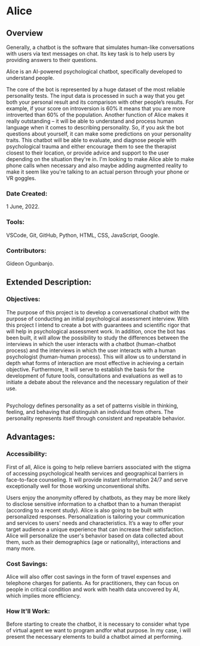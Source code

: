 # Alice

## Overview

Generally, a chatbot is the software that simulates human-like conversations with users via text messages on chat. Its key task is to help users by providing answers to their questions.

Alice is an AI-powered psychological chatbot, specifically developed to understand people.

The core of the bot is represented by a huge dataset of the most reliable personality tests. The input data is processed in such a way that you get both your personal result and its comparison with other people’s results. For example, if your score on introversion is 60% it means that you are more introverted than 60% of the population.
Another function of Alice makes it really outstanding – it will be able to understand and process human language when it comes to describing personality. So, if you ask the bot questions about yourself, it can make some predictions on your personality traits.
This chatbot will be able to evaluate, and diagnose people with psychological trauma and either encourage them to see the therapist closest to their location, or provide advice and support to the user depending on the situation they're in. I'm looking to make Alice able to make phone calls when necessary and also maybe adding augmented reality to make it seem like you're talking to an actual person through your phone or VR goggles.

### Date Created:

1 June, 2022.

### Tools:

VSCode, Git, GitHub, Python, HTML, CSS, JavaScript, Google.

### Contributors:

Gideon Ogunbanjo.

## Extended Description:

### Objectives:
The purpose of this project is to develop a conversational chatbot with the purpose of conducting an initial psychological assessment interview. With this project I intend to create a bot with guarantees and scientific rigor that will help in psychological assessment work. In addition, once the bot has been built, it will allow the possibility to study the differences between the interviews in which the user interacts with a chatbot (human-chatbot process) and the interviews in which the user interacts with a human psychologist (human-human process). This will allow us to understand in depth what forms of interaction are most effective in achieving a certain objective. Furthermore, It will serve to establish the basis for the development of future tools, consultations and evaluations as well as to initiate a debate about the relevance and the necessary regulation of their use.
##
Psychology defines personality as a set of patterns visible in thinking, feeling, and behaving that distinguish an individual from others. The personality represents itself through consistent and repeatable behavior. 

## Advantages:
### Accessibility:
First of all, Alice is going to help relieve barriers associated with the stigma of accessing psychological health services and geographical barriers in face-to-face counseling. It will provide instant information 24/7 and serve exceptionally well for those working unconventional shifts. 

Users enjoy the anonymity offered by chatbots, as they may be more likely to disclose sensitive information to a chatbot than to a human therapist (according to a recent study). Alice is also going to be built with personalized responses. Personalization is tailoring your communication and services to users' needs and characteristics. It’s a way to offer your target audience a unique experience that can increase their satisfaction. Alice will personalize the user's behavior based on data collected about them, such as their demographics (age or nationality), interactions and many more.


### Cost Savings:
Alice will also offer cost savings in the form of travel expenses and telephone charges for patients. As for practitioners, they can focus on people in critical condition and work with health data uncovered by AI, which implies more efficiency.

### How It'll Work:
Before starting to create the chatbot, it is necessary to consider what type of virtual agent we want to program andfor what purpose. In my case, i will present the necessary elements to build a chatbot aimed at performing.
